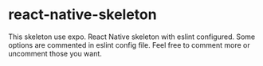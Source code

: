 # react-native-skeleton

This skeleton use expo.
React Native skeleton with eslint configured.
Some options are commented in eslint config file. Feel free to comment more or uncomment those you want.
